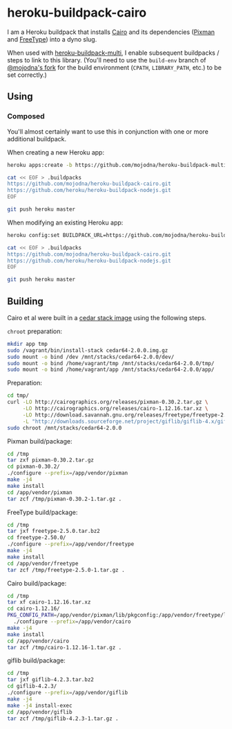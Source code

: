 # heroku-buildpack-cairo

I am a Heroku buildpack that installs [Cairo](http://cairographics.org/) and
its dependencies ([Pixman](http://pixman.org/) and
[FreeType](http://www.freetype.org/)) into a dyno slug.

When used with
[heroku-buildpack-multi](https://github.com/ddollar/heroku-buildpack-multi),
I enable subsequent buildpacks / steps to link to this library.  (You'll
need to use the `build-env` branch of [@mojodna's
fork](https://github.com/mojodna/heroku-buildpack-multi/tree/build-env) for the
build environment (`CPATH`, `LIBRARY_PATH`, etc.) to be set correctly.)

## Using

### Composed

You'll almost certainly want to use this in conjunction with one or more
additional buildpack.

When creating a new Heroku app:

```bash
heroku apps:create -b https://github.com/mojodna/heroku-buildpack-multi.git#build-env

cat << EOF > .buildpacks
https://github.com/mojodna/heroku-buildpack-cairo.git
https://github.com/heroku/heroku-buildpack-nodejs.git
EOF

git push heroku master
```

When modifying an existing Heroku app:

```bash
heroku config:set BUILDPACK_URL=https://github.com/mojodna/heroku-buildpack-multi.git#build-env

cat << EOF > .buildpacks
https://github.com/mojodna/heroku-buildpack-cairo.git
https://github.com/heroku/heroku-buildpack-nodejs.git
EOF

git push heroku master
```

## Building

Cairo et al were built in a [cedar stack
image](https://github.com/heroku/stack-images) using the following steps.

`chroot` preparation:

```bash
mkdir app tmp
sudo /vagrant/bin/install-stack cedar64-2.0.0.img.gz
sudo mount -o bind /dev /mnt/stacks/cedar64-2.0.0/dev/
sudo mount -o bind /home/vagrant/tmp /mnt/stacks/cedar64-2.0.0/tmp/
sudo mount -o bind /home/vagrant/app /mnt/stacks/cedar64-2.0.0/app/
```

Preparation:

```bash
cd tmp/
curl -LO http://cairographics.org/releases/pixman-0.30.2.tar.gz \
     -LO http://cairographics.org/releases/cairo-1.12.16.tar.xz \
     -LO http://download.savannah.gnu.org/releases/freetype/freetype-2.5.0.tar.bz2 \
     -L "http://downloads.sourceforge.net/project/giflib/giflib-4.x/giflib-4.2.3.tar.bz2?r=http%3A%2F%2Fsourceforge.net%2Fprojects%2Fgiflib%2F&ts=1384049147&use_mirror=softlayer-dal" -o giflib-4.2.3.tar.bz2
sudo chroot /mnt/stacks/cedar64-2.0.0
```

Pixman build/package:

```bash
cd /tmp
tar zxf pixman-0.30.2.tar.gz
cd pixman-0.30.2/
./configure --prefix=/app/vendor/pixman
make -j4
make install
cd /app/vendor/pixman
tar zcf /tmp/pixman-0.30.2-1.tar.gz .
```

FreeType build/package:

```bash
cd /tmp
tar jxf freetype-2.5.0.tar.bz2
cd freetype-2.50.0/
./configure --prefix=/app/vendor/freetype
make -j4
make install
cd /app/vendor/freetype
tar zcf /tmp/freetype-2.5.0-1.tar.gz .
```

Cairo build/package:

```bash
cd /tmp
tar xf cairo-1.12.16.tar.xz
cd cairo-1.12.16/
PKG_CONFIG_PATH=/app/vendor/pixman/lib/pkgconfig:/app/vendor/freetype/lib/pkgconfig \
  ./configure --prefix=/app/vendor/cairo
make -j4
make install
cd /app/vendor/cairo
tar zcf /tmp/cairo-1.12.16-1.tar.gz .
```

giflib build/package:

```bash
cd /tmp
tar jxf giflib-4.2.3.tar.bz2
cd giflib-4.2.3/
./configure --prefix=/app/vendor/giflib
make -j4
make -j4 install-exec
cd /app/vendor/giflib
tar zcf /tmp/giflib-4.2.3-1.tar.gz .
```
